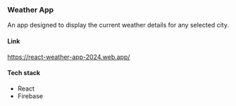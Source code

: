 ### Weather App

An app designed to display the current weather details for any selected city.

#### Link
https://react-weather-app-2024.web.app/

#### Tech stack
- React
- Firebase